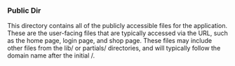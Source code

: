 ### Public Dir
This directory contains all of the publicly accessible files for the application. These are the user-facing files that are typically accessed via the URL, such as the home page, login page, and shop page. These files may include other files from the lib/ or partials/ directories, and will typically follow the domain name after the initial /.